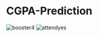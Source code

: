 # CGPA-Prediction
![booster4](https://user-images.githubusercontent.com/35559594/68926022-a9a3a700-07ae-11ea-88ab-af53f932ef79.gif)
![attendyes](https://user-images.githubusercontent.com/35559594/68925878-5a5d7680-07ae-11ea-88f5-33b65703a5b1.png)
